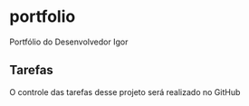 # portfolio
Portfólio do Desenvolvedor Igor

## Tarefas

O controle das tarefas desse projeto será realizado no GitHub

